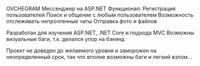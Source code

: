 OVCHEGRAM
Мессенджер на ASP.NET
Функционал:
    Регистрация пользователей
    Поиск и общение с любым пользователем
    Возможность отслеживать непрочтенные чаты
    Отправка фото и файлов

Разработан для изучения ASP.NET, .NET Core и подхода MVC
Возможны визуальные баги, т.к. делался упор на бэкенд

Проект не доведен до желаемого уровня и заморожен на неопределенный срок, так что вполне возможны баги и легкий взлом...